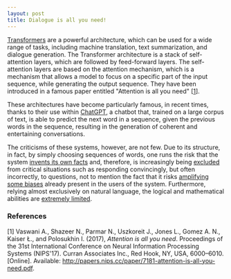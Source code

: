 ```yaml
---
layout: post
title: Dialogue is all you need!
---
```


[Transformers](https://en.wikipedia.org/wiki/Transformer_(machine_learning_model)) are a powerful architecture, which can be used for a wide range of tasks, including machine translation, text summarization, and dialogue generation. The Transformer architecture is a stack of self-attention layers, which are followed by feed-forward layers. The self-attention layers are based on the attention mechanism, which is a mechanism that allows a model to focus on a specific part of the input sequence, while generating the output sequence. They have been introduced in a famous paper entitled "Attention is all you need" \[[1](#r1)\].

These architectures have become particularly famous, in recent times, thanks to their use within [ChatGPT](https://chat.openai.com/), a chatbot that, trained on a large corpus of text, is able to predict the next word in a sequence, given the previous words in the sequence, resulting in the generation of coherent and entertaining conversations.

The criticisms of these systems, however, are not few. Due to its structure, in fact, by simply choosing sequences of words, one runs the risk that the system [invents its own facts](https://twitter.com/itstimconnors/status/1599544717943123969?s=20&t=cAB9lIKbw8q5DQ2svACxgQ) and, therefore, is increasingly being [excluded](https://meta.stackoverflow.com/questions/421831/temporary-policy-chatgpt-is-banned) from critical situations such as responding convincingly, but often incorrectly, to questions, not to mention the fact that it risks [amplifying some biases](https://www.bloomberg.com/news/newsletters/2022-12-08/chatgpt-open-ai-s-chatbot-is-spitting-out-biased-sexist-results) already present in the users of the system. Furthermore, relying almost exclusively on natural language, the logical and mathematical abilities are [extremely limited](https://writings.stephenwolfram.com/2023/01/wolframalpha-as-the-way-to-bring-computational-knowledge-superpowers-to-chatgpt/).


### References

[<a name="r1"></a>1] Vaswani A., Shazeer N., Parmar N., Uszkoreit J., Jones L., Gomez A. N., Kaiser Ł., and Polosukhin I. (2017), *Attention is all you need*. Proceedings of the 31st International Conference on Neural Information Processing Systems (NIPS'17). Curran Associates Inc., Red Hook, NY, USA, 6000–6010. [Online]. Available: http://papers.nips.cc/paper/7181-attention-is-all-you-need.pdf.
